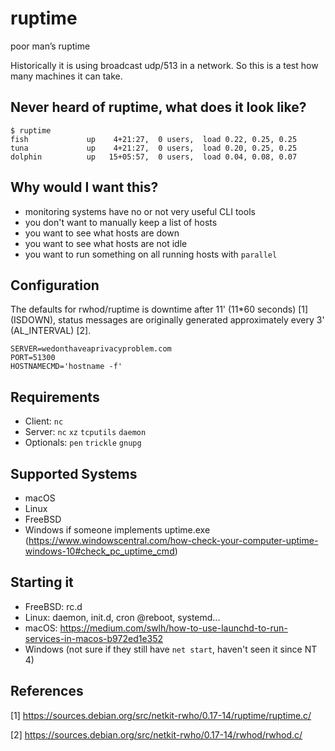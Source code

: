# ruptime
poor man’s ruptime

Historically it is using broadcast udp/513 in a network.
So this is a test how many machines it can take.

## Never heard of ruptime, what does it look like?
```
$ ruptime
fish             up    4+21:27,  0 users,  load 0.22, 0.25, 0.25
tuna             up    4+21:27,  0 users,  load 0.20, 0.25, 0.25
dolphin          up   15+05:57,  0 users,  load 0.04, 0.08, 0.07
```

## Why would I want this?
- monitoring systems have no or not very useful CLI tools
- you don't want to manually keep a list of hosts
- you want to see what hosts are down
- you want to see what hosts are not idle
- you want to run something on all running hosts with `parallel`

## Configuration
The defaults for rwhod/ruptime is downtime after 11' (11\*60 seconds) [1] (ISDOWN), status messages are originally generated approximately every 3' (AL_INTERVAL) [2].
```
SERVER=wedonthaveaprivacyproblem.com
PORT=51300
HOSTNAMECMD='hostname -f'
```

## Requirements
- Client: `nc`
- Server: `nc` `xz` `tcputils` `daemon`
- Optionals: `pen` `trickle` `gnupg`

## Supported Systems
- macOS
- Linux
- FreeBSD
- Windows if someone implements uptime.exe (https://www.windowscentral.com/how-check-your-computer-uptime-windows-10#check_pc_uptime_cmd)

## Starting it
- FreeBSD: rc.d
- Linux: daemon, init.d, cron @reboot, systemd...
- macOS: https://medium.com/swlh/how-to-use-launchd-to-run-services-in-macos-b972ed1e352
- Windows (not sure if they still have `net start`, haven't seen it since NT 4)
 
## References
[1] https://sources.debian.org/src/netkit-rwho/0.17-14/ruptime/ruptime.c/

[2] https://sources.debian.org/src/netkit-rwho/0.17-14/rwhod/rwhod.c/
